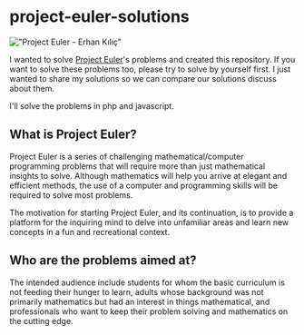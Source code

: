 # project-euler-solutions
!["Project Euler - Erhan Kılıç"](https://projecteuler.net/profile/erhankilic.png "Project Euler - Erhan Kılıç")

I wanted to solve [Project Euler](https://projecteuler.net/about)'s problems and created this repository. If you want to solve these problems too, please try to solve by yourself first. I just wanted to share my solutions so we can compare our solutions discuss about them.

I'll solve the problems in php and javascript.

## What is Project Euler?
Project Euler is a series of challenging mathematical/computer programming problems that will require more than just mathematical insights to solve. Although mathematics will help you arrive at elegant and efficient methods, the use of a computer and programming skills will be required to solve most problems.

The motivation for starting Project Euler, and its continuation, is to provide a platform for the inquiring mind to delve into unfamiliar areas and learn new concepts in a fun and recreational context.

## Who are the problems aimed at?
The intended audience include students for whom the basic curriculum is not feeding their hunger to learn, adults whose background was not primarily mathematics but had an interest in things mathematical, and professionals who want to keep their problem solving and mathematics on the cutting edge.

